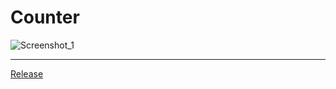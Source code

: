# Counter


![Screenshot_1](https://user-images.githubusercontent.com/48175119/75614403-08641500-5b41-11ea-85b6-61b73c34fff3.jpg)
<hr />
<a href="https://github.com/WahahaQ/Counter/releases/tag/1.0">Release</a>
